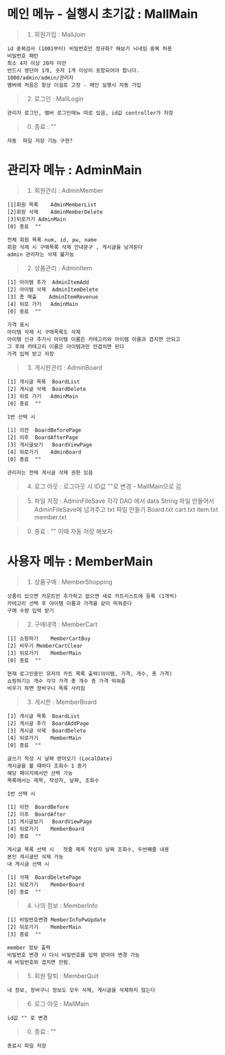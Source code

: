 # 메인 메뉴 - 실행시 초기값 : MallMain

>1. 회원가입 : MallJoin

	id 중복검사 (1001부터) 비밀번호만 정규화? 해보기 닉네임 중복 허용
	비밀번호 패턴
	최소 4자 이상 20자 미만
	반드시 영단어 1개, 숫자 1개 이상이 포함되어야 합니다.
	1000/admin/admin/관리자
	멤버에 처음은 항상 이걸로 고정 - 메인 실행시 자동 가입

>2. 로그인 : MallLogin

	관리자 로그인, 맴버 로그인메뉴 따로 있음, id값 controller가 저장

>0. 종료 :  ""

	자동  파일 저장 기능 구현?


# 관리자 메뉴 :  AdminMain

>1. 회원관리 : AdminMember
	  
	[1]회원 목록	AdminMemberList
	[2]회원 삭제 	AdminMemberDelete
	[3]뒤로가기	AdminMain
	[0] 종료	""

	전체 회원 목록 num, id, pw, name
	회원 삭제 시 구매목록 삭제 안내문구 , 게시글을 남겨둔다 
	admin 관리자는 삭제 불가능

>2. 상품관리 : AdminItem

	[1] 아이템 추가	AdminItemAdd		
	[2] 아이템 삭제	AdminItemDelete
	[3] 총 매출 	AdminItemRevenue
	[4] 뒤로 가기	AdminMain
	[0] 종료	""

	가격 표시
	아이템 삭제 시 구매목록도 삭제
  	아이템 신규 추가시 아이템 이름은 카테고리와 아이템 이름과 겹치면 안되고
   	그 후에 카테고리 이름은 아이템과만 안겹치면 된다
    가격 입력 받고 저장

>3. 게시판관리 : AdminBoard

	[1] 게시글 목록	BoardList
	[2] 게시글 삭제	BoardDelete
	[3] 뒤로 가기	AdminMain
	[0] 종료 	""

	1번 선택 시

	[1] 이전 	BoardBeforePage
	[2] 이후 	BoardAfterPage
	[3] 게시글보기 	BoardViewPage
	[4] 뒤로가기	AdminBoard
	[0] 종료 	""

	관리자는 전체 게시글 삭제 권한 있음

>4. 로그 아웃 : 로그아웃 시 ID값 ""로 변경 - MallMain으로 감

>5. 파일 저장 : AdminFileSave
	       각각 DAO 에서 data String 파일 만들어서 AdminFileSave에 넘겨주고 txt 파일 만들기
	       Board.txt 	cart.txt 	item.txt	member.txt

> 0. 종료 : ""
 	이때 자동 저장 해보자 


# 사용자 메뉴 : MemberMain

>1. 상품구매 : MemberShopping

	상품이 있으면 카운트만 추가하고 없으면 새로 카트리스트에 등록 (1개씩)
	카테고리 선택 후 아이템 이름과 가격을 같이 띄워준다 
	구매 수량 입력 받기

>2. 구매내역 : MemberCart

	[1] 쇼핑하기 	MemberCartBuy
	[2] 비우기	MemberCartClear
	[3] 뒤로가기 	MemberMain
	[0] 종료	""

	현재 로그인중인 유저의 카트 목록 출력(아이템, 가격, 개수, 총 가격)
	쇼핑하기는 개수 각각 가격 총 개수 총 가격 띄워줌
	비우기 하면 장바구니 목록 사라짐

>3. 게시판 : MemberBoard

	[1] 게시글 목록 	BoardList
	[2] 게시글 추가 	BoardAddPage
	[3] 게시글 삭제	BoardDelete
	[4] 뒤로가기 	MemberMain
	[0] 종료	""

	글쓰기 작성 시 날짜 받아오기 (LocalDate)
	게시글을 볼 때마다 조회수 1 증가
	해당 페이지에서만 선택 가능
	목록에서는 제목, 작성자, 날짜, 조회수

	1번 선택 시

	[1] 이전 	BoardBefore
	[2] 이후 	BoardAfter
	[3] 게시글보기	BoardViewPage
	[4] 뒤로가기	MemberBoard
	[0] 종료	""

	게시글 목록 선택 시   첫줄 제목 작성자 날짜 조회수, 두번쨰줄 내용
	본인 게시글만 삭제 가능
	내 게시글 선택 시 

	[1] 삭제	BoardDeletePage
	[2] 뒤로가기	MemberBoard
	[0] 종료	""

>4. 나의 정보 : MemberInfo

	[1] 비밀번호변경 MemberInfoPwUpdate
	[2] 뒤로가기 	MemberMain
	[3] 종료	""
	
 	member 정보 출력
	비밀번호 변경 시 다시 비밀번호를 입력 받아야 변경 가능
	새 비밀번호와 겹치면 안됨.

>5. 회원 탈퇴 : MemberQuit

	내 정보, 장바구니 정보도 모두 삭제, 게시글을 삭제하지 않는다

>6. 로그 아웃 : MallMain

	id값 "" 로 변경 

> 0. 종료 : ""

	종료시 파일 저장
